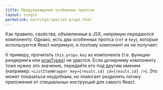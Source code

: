 ```yaml
---
title: Предупреждение особенных пропсов
layout: single
permalink: warnings/special-props.html
---
```


Как правило, свойства, объявленные в JSX, напрямую передаются компоненту. Однако, есть два особенных пропса (`ref` и `key`), которые используются React напрямую, и поэтому компонент их не получает.

К примеру, прочитать `this.props.key` из компонента (т.е. функции рендеринга или [propTypes](/docs/typechecking-with-proptypes.html#proptypes)) не удастся.
Если дочернему компоненту тоже нужно это значение, передайте его под другим именем (например: `<ListItemWrapper key={result.id} id={result.id} />`).
Это может показаться неудобным, но помогает разделить логику приложения от специальных инструкций для самого React.
